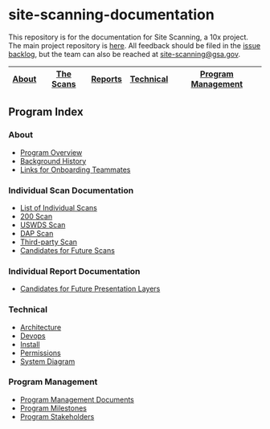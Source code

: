 # site-scanning-documentation

This repository is for the documentation for Site Scanning, a 10x project.  The main project repository is [here](https://github.com/18F/spotlight).  All feedback should be filed in the [issue backlog](https://github.com/18F/spotlight/issues), but the team can also be reached at site-scanning@gsa.gov.


|  [About](https://github.com/18F/site-scanning-documentation#about) |  [The Scans](https://github.com/18F/site-scanning-documentation#individual-scan-documentation) | [Reports](https://github.com/18F/site-scanning-documentation#individual-report-documentation)  | [Technical](https://github.com/18F/site-scanning-documentation#technical)  |  [Program Management](https://github.com/18F/site-scanning-documentation#program-management) |
|---|---|---|---|---|



## Program Index 

### About 

* [Program Overview](https://github.com/18F/site-scanning-documentation/blob/master/overview/about-the-program.md)
* [Background History](https://github.com/18F/site-scanning-documentation/blob/master/project-management/project-history.md)
* [Links for Onboarding Teammates](https://github.com/18F/site-scanning-documentation/blob/master/project-management/onboarding-links.md)

### Individual Scan Documentation
* [List of Individual Scans](https://github.com/18F/site-scanning-documentation/tree/master/scans)
* [200 Scan](https://github.com/18F/site-scanning-documentation/blob/master/scans/200.md)
* [USWDS Scan](https://github.com/18F/site-scanning-documentation/blob/master/scans/uswds.md)
* [DAP Scan](https://github.com/18F/site-scanning-documentation/blob/master/scans/DAP.md)
* [Third-party Scan](https://github.com/18F/site-scanning-documentation/blob/master/scans/third-party.md)
* [Candidates for Future Scans](https://github.com/18F/site-scanning-documentation/blob/master/scans/candidate-scans.md)


### Individual Report Documentation
* [Candidates for Future Presentation Layers](https://github.com/18F/site-scanning-documentation/blob/master/presentation-layers/candidates.md)



### Technical 

* [Architecture](https://github.com/18F/spotlight/blob/master/docs/Architecture.md)
* [Devops](https://github.com/18F/spotlight/blob/master/docs/DevOps.md)
* [Install](https://github.com/18F/spotlight/blob/master/docs/INSTALL.md)
* [Permissions](https://github.com/18F/spotlight/blob/master/docs/permissions.md)
* [System Diagram](https://github.com/18F/spotlight/blob/master/docs/scanner-ui.png)

### Program Management
* [Program Management Documents](https://github.com/18F/site-scanning-documentation/tree/master/project-management) 
* [Program Milestones](https://github.com/18F/site-scanning-documentation/blob/master/project-management/project-milestones-version-history.md)
* [Program Stakeholders](https://github.com/18F/site-scanning-documentation/blob/master/project-management/stakeholders.md)
